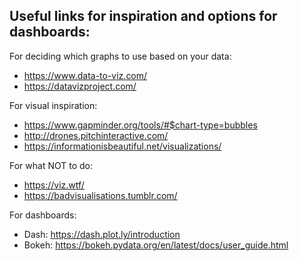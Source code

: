 ## Useful links for inspiration and options for dashboards:

For deciding which graphs to use based on your data:
- https://www.data-to-viz.com/
- https://datavizproject.com/

For visual inspiration:
- https://www.gapminder.org/tools/#$chart-type=bubbles
- http://drones.pitchinteractive.com/
- https://informationisbeautiful.net/visualizations/

For what NOT to do:
- https://viz.wtf/ 
- https://badvisualisations.tumblr.com/

For dashboards:
- Dash: https://dash.plot.ly/introduction
- Bokeh: https://bokeh.pydata.org/en/latest/docs/user_guide.html


